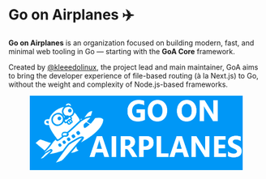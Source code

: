 # Go on Airplanes ✈️

**Go on Airplanes** is an organization focused on building modern, fast, and minimal web tooling in Go — starting with the **GoA Core** framework.

Created by [@kleeedolinux](https://github.com/kleeedolinux), the project lead and main maintainer, GoA aims to bring the developer experience of file-based routing (à la Next.js) to Go, without the weight and complexity of Node.js-based frameworks.
<div align="center">
  <img src="./banner.png" alt="Go on Airplanes Logo" width="420" />
  <br><br>
</div>
